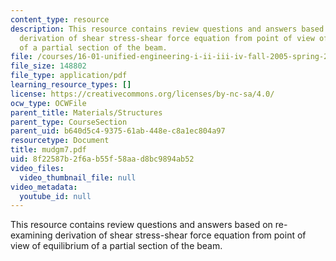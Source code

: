 ```yaml
---
content_type: resource
description: This resource contains review questions and answers based on re-examining
  derivation of shear stress-shear force equation from point of view of equilibrium
  of a partial section of the beam.
file: /courses/16-01-unified-engineering-i-ii-iii-iv-fall-2005-spring-2006/8f22587b2f6ab55f58aad8bc9894ab52_mudgm7.pdf
file_size: 148802
file_type: application/pdf
learning_resource_types: []
license: https://creativecommons.org/licenses/by-nc-sa/4.0/
ocw_type: OCWFile
parent_title: Materials/Structures
parent_type: CourseSection
parent_uid: b640d5c4-9375-61ab-448e-c8a1ec804a97
resourcetype: Document
title: mudgm7.pdf
uid: 8f22587b-2f6a-b55f-58aa-d8bc9894ab52
video_files:
  video_thumbnail_file: null
video_metadata:
  youtube_id: null
---
```

This resource contains review questions and answers based on re-examining derivation of shear stress-shear force equation from point of view of equilibrium of a partial section of the beam.